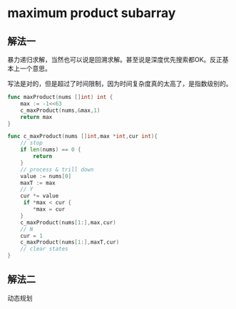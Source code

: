 # maximum product subarray
## 解法一

暴力递归求解，当然也可以说是回溯求解。甚至说是深度优先搜索都OK。反正基本上一个意思。

写法是对的，但是超过了时间限制，因为时间复杂度真的太高了，是指数级别的。
```go
func maxProduct(nums []int) int {
    max := -1<<63
    c_maxProduct(nums,&max,1)
    return max
}

func c_maxProduct(nums []int,max *int,cur int){
    // stop 
    if len(nums) == 0 {
        return 
    }
    // process & trill down
    value := nums[0]
    maxT := max
    // Y
    cur *= value
     if *max < cur {
        *max = cur
    }
    c_maxProduct(nums[1:],max,cur)
    // N
    cur = 1
    c_maxProduct(nums[1:],maxT,cur)
    // clear states
}
```
## 解法二

动态规划

```go
```
